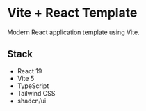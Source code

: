 # Vite + React Template

Modern React application template using Vite.

## Stack

- React 19
- Vite 5
- TypeScript
- Tailwind CSS
- shadcn/ui
